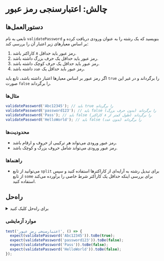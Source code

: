 # چالش: اعتبارسنجی رمز عبور

## دستورالعمل‌ها

تابعی به نام `validatePassword` بنویسید که یک رشته را به عنوان ورودی دریافت کرده و بر اساس معیارهای زیر اعتبار آن را بررسی کند:

1. رمز عبور باید حداقل ۸ کاراکتر باشد.
2. رمز عبور باید حداقل یک حرف بزرگ داشته باشد.
3. رمز عبور باید حداقل یک حرف کوچک داشته باشد.
4. رمز عبور باید حداقل یک عدد داشته باشد.

اگر رمز عبور بر اساس معیارها اعتبار داشته باشد، تابع باید `true` را برگرداند و در غیر این صورت `false` را برگرداند.

### مثال‌ها

```js
validatePassword('Abc12345'); // باید true را برگرداند
validatePassword('password123'); // باید false را برگرداند (بدون حرف بزرگ)
validatePassword('Pass'); // باید false را برگرداند (طول کمتر از ۸ کاراکتر)
validatePassword('HelloWorld'); // باید false را برگرداند (بدون عدد)
```

### محدودیت‌ها

- رمز عبور ورودی می‌تواند هر ترکیبی از حروف و ارقام باشد.
- رمز عبور ورودی می‌تواند شامل حروف بزرگ و کوچک باشد.

### راهنماها

- می‌توانید از تابع `split` برای تبدیل رشته به آرایه‌ای از کاراکترها استفاده کنید و سپس از تابع `some` برای بررسی اینکه حداقل یک کاراکتر شرط خاصی را برآورده می‌کند استفاده کنید.

## راه‌حل

<details>
  <summary>برای راه‌حل کلیک کنید</summary>

```js
function validatePassword(password) {
  const isLengthValid = password.length >= 8;

  const hasUppercase = password
    .split('')
    .some((char) => char === char.toUpperCase() && char !== char.toLowerCase());

  const hasLowercase = password
    .split('')
    .some((char) => char === char.toLowerCase() && char !== char.toUpperCase());

  const hasDigit = password
    .split('')
    .some((char) => !isNaN(parseInt(char, 10)));

  return isLengthValid && hasUppercase && hasLowercase && hasDigit;
}
```

### توضیحات

- یک متغیر به نام `isLengthValid` ایجاد کنید و اگر رمز عبور حداقل ۸ کاراکتر باشد، مقدار `true` را بدهید و در غیر این صورت `false` را.
- یک متغیر به نام `hasUppercase` ایجاد کنید و اگر رمز عبور حداقل یک حرف بزرگ داشته باشد، مقدار `true` را بدهید و در غیر این صورت `false` را.
- یک متغیر به نام `hasLowercase` ایجاد کنید و اگر رمز عبور حداقل یک حرف کوچک داشته باشد، مقدار `true` را بدهید و در غیر این صورت `false` را.
- یک متغیر به نام `hasDigit` ایجاد کنید و اگر رمز عبور حداقل یک عدد داشته باشد، مقدار `true` را بدهید و در غیر این صورت `false` را.
- نتیجه عبارت `isLengthValid && hasUppercase && hasLowercase && hasDigit` را برگردانید.

تابع `some` برای بررسی اینکه حداقل یک کاراکتر در رمز عبور شرط خاصی را برآورده کند، استفاده می‌شود. تابع `some` یک تابع کالبک را به عنوان آرگومان می‌پذیرد. تابع کالبک برای هر کاراکتر در رمز عبور فراخوانی می‌شود. اگر تابع کالبک برای حداقل یک کاراکتر `true` برگردان

د، آنگاه تابع `some` `true` را برمی‌گرداند. در غیر این صورت، تابع `some` `false` را برمی‌گرداند.

</details>

### موارد آزمایشی

```js
test('اعتبارسنجی رمز عبور', () => {
  expect(validatePassword('Abc12345')).toBe(true);
  expect(validatePassword('password123')).toBe(false);
  expect(validatePassword('Pass')).toBe(false);
  expect(validatePassword('HelloWorld')).toBe(false);
});
```